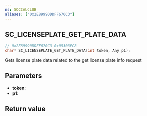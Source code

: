 ```yaml
---
ns: SOCIALCLUB
aliases: ["0x2E89990DDFF670C3"]
---
```

## SC_LICENSEPLATE_GET_PLATE_DATA

```c
// 0x2E89990DDFF670C3 0x05303FC8
char* SC_LICENSEPLATE_GET_PLATE_DATA(int token, Any p1);
```

Gets license plate data related to the get license plate info request

## Parameters
* **token**: 
* **p1**: 

## Return value
